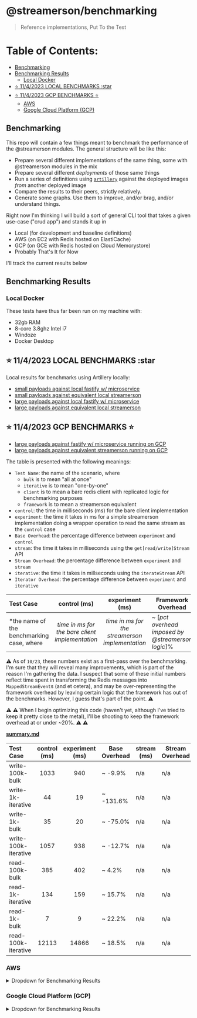 # @streamerson/benchmarking

> Reference implementations, Put To the Test

# Table of Contents:

<!-- START doctoc generated TOC please keep comment here to allow auto update -->
<!-- DON'T EDIT THIS SECTION, INSTEAD RE-RUN doctoc TO UPDATE -->

- [Benchmarking](#benchmarking)
- [Benchmarking Results](#benchmarking-results)
  - [Local Docker](#local-docker)
- [:star: 11/4/2023 LOCAL BENCHMARKS :star](#star-1142023-local-benchmarks-star)
- [:star: 11/4/2023 GCP BENCHMARKS :star:](#star-1142023-gcp-benchmarks-star)
  - [AWS](#aws)
  - [Google Cloud Platform (GCP)](#google-cloud-platform-gcp)

<!-- END doctoc generated TOC please keep comment here to allow auto update -->

## Benchmarking

This repo will contain a few things meant to benchmark the performance of the @streamerson modules. The general
structure will be like this:

- Prepare several different implementations of the same thing, some with @streamerson modules in the mix
- Prepare several different _deployments_ of those same things
- Run a series of definitions using [`artillery`](https://artillery.io/) against the deployed images _from_ another deployed
  image
- Compare the results to their peers, strictly relatively.
- Generate some graphs. Use them to improve, and/or brag, and/or understand things.

Right now I'm thinking I will build a sort of general CLI tool that takes a given use-case ("crud app") and stands it up
in

- Local (for development and baseline definitions)
- AWS (on EC2 with Redis hosted on ElastiCache)
- GCP (on GCE with Redis hosted on Cloud Memorystore)
- Probably That's It for Now

I'll track the current results below

## Benchmarking Results

### Local Docker

These tests have thus far been run on my machine with:
- 32gb RAM
- 8-core 3.8ghz Intel i7
- Windoze
- Docker Desktop

## :star: 11/4/2023 LOCAL BENCHMARKS :star

Local results for benchmarks using Artillery locally:
- [small payloads against local fastify w/ microservice](https://oliver-io.github.io/streamerson/reports/fastify-small-report.html)
- [small payloads against equivalent local streamerson](https://oliver-io.github.io/streamerson/reports/streamerson-small-report.html)
- [large payloads against local fastify w/ microservice](https://oliver-io.github.io/streamerson/reports/fastify-large-report.html)
- [large payloads against equivalent local streamerson](https://oliver-io.github.io/streamerson/reports/streamerson-large-report.html)

## :star: 11/4/2023 GCP BENCHMARKS :star:
- [large payloads against fastify w/ microservice running on GCP](https://oliver-io.github.io/streamerson/reports/large-fastify-report.html)
- [large payloads against equivalent streamerson running on GCP](https://oliver-io.github.io/streamerson/reports/large-streamerson-report.html)


The table is presented with the following meanings:

 - `Test Name`: the name of the scenario, where
   - `bulk` is to mean "all at once"
   - `iterative` is to mean "one-by-one"
   - `client` is to mean a bare redis client with replicated logic for benchmarking purposes
   - `framework` is to mean a streamerson equivalent
 - `control`: the time in milliseconds (ms) for the bare client implementation
 - `experiment`: the time it takes in ms for a simple streamerson implementation doing a wrapper operation to read the same stream as the `control` case
 - `Base Overhead`: the percentage difference between `experiment` and `control`
 - `stream`: the time it takes in milliseconds using the `get[read/write]Stream` API
 - `Stream Overhead`: the percentage difference between `experiment` and `stream`
 - `iterative`: the time it takes in millseconds using the `iterateStream` API
 - `Iterator Overhead`: the percentage difference between `experiment` and `iterative`


| Test Case                                                                                                                                                                                                                                                                    |                **control** (ms)                 |               **experiment** (ms)               | Framework<br/>Overhead                            |
|:-----------------------------------------------------------------------------------------------------------------------------------------------------------------------------------------------------------------------------------------------------------------------------|:-----------------------------------------------:|:-----------------------------------------------:|---------------------------------------------------|
| *the name of the benchmarking case, where <br/> | *time in ms for the bare client implementation* | *time in ms for the streamerson implementation* | ~ [*pct overhead imposed by @streamerson logic*]% |

:warning: As of `10/23`, these numbers exist as a first-pass over the benchmarking.  I'm sure that they will reveal many improvements, which is part of the reason I'm gathering the data.  I suspect that some of these initial numbers reflect time spent in transforming the Redis messages into `MappedStreamEvent`s (and et cetera), and may be over-representing the framework overhead by leaving certain logic that the framework has out of the benchmarks.  However, I guess that's part of the point. :warning:

:warning: :warning: When I begin optimizing this code (haven't yet, although I've tried to keep it pretty close to the metal), I'll be shooting to keep the framework overhead at or under ~20%.  :warning: :warning:

[//]: # (<details>)

[//]: # (<summary>)

[//]: # (  Dropdown for Benchmarking Results)

[//]: # (</summary>)

<!-- BEGIN-CODE: ./_reports/core_modules/summary.md -->
[**summary.md**](./_reports/core_modules/summary.md)

| Test Case            | **control** (ms) | **experiment** (ms) | Base<br/>Overhead | **stream** (ms) | Stream<br/>Overhead | **iterator** (ms) | Iterator<br/>Overhead |
| :------------------- | :--------------: | :-----------------: | ----------------- | --------------- | ------------------- | ----------------- | --------------------- |
| write-100k-bulk      |       1033       |         940         | ~ -9.9%           | n/a             | n/a                 | n/a               | n/a                   |
| write-1k-iterative   |        44        |         19          | ~ -131.6%         | n/a             | n/a                 | n/a               | n/a                   |
| write-1k-bulk        |        35        |         20          | ~ -75.0%          | n/a             | n/a                 | n/a               | n/a                   |
| write-100k-iterative |       1057       |         938         | ~ -12.7%          | n/a             | n/a                 | n/a               | n/a                   |
| read-100k-bulk       |       385        |         402         | ~ 4.2%            | n/a             | n/a                 | n/a               | n/a                   |
| read-1k-iterative    |       134        |         159         | ~ 15.7%           | n/a             | n/a                 | n/a               | n/a                   |
| read-1k-bulk         |        7         |          9          | ~ 22.2%           | n/a             | n/a                 | n/a               | n/a                   |
| read-100k-iterative  |      12113       |        14866        | ~ 18.5%           | n/a             | n/a                 | n/a               | n/a                   |

<!-- END-CODE: ./_reports/summary.md -->

[//]: # (</details>)

### AWS

<details>
<summary>
  Dropdown for Benchmarking Results
</summary>

```
N/A
```

</details>


### Google Cloud Platform (GCP)


<details>
<summary>
  Dropdown for Benchmarking Results
</summary>

```pre
N/A
```

</details>

